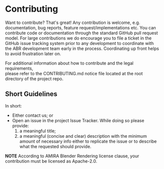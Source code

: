 Contributing
============

Want to contribute? That's great! Any contribution is welcome, e.g. documentation, bug reports,
feature request/implementations etc. 
You can contribute code or documentation through the standard GitHub pull request model.
For large contributions we do encourage you to file a ticket in the GitHub issue tracking system
prior to any development to coordinate with the ABR development team early in the process.
Coordinating up front helps to avoid frustration later on.

For additional information about how to contribute and the legal requirements,  
please refer to the CONTRIBUTING.md notice file located at the root directory of the project repo.


Short Guidelines
----------------

In short:
- Either contact us; or
- Open an issue in the project Issue Tracker. While doing so please provide:
    1. a meaningful title;
    2. a meaningful (concise and clear) description with the minimum amount of necessary info
    either to replicate the issue or to describe what the requested should provide. 


**NOTE** 
According to AMIRA Blender Rendering license clause, your contribution must be licensed as Apache-2.0.
